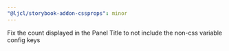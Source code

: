 ```yaml
---
"@ljcl/storybook-addon-cssprops": minor
---
```


Fix the count displayed in the Panel Title to not include the non-css variable config keys
